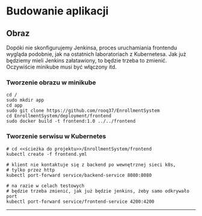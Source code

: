 # Budowanie aplikacji

## Obraz
Dopóki nie skonfigurujemy Jenkinsa, proces uruchamiania frontendu wygląda podobnie,
jak na ostatnich laboratoriach z Kubernetesa. Jak już będziemy mieli Jenkins załatawiony,
to będzie trzeba to zmienić. Oczywiście minikube musi być włączony itd.

### Tworzenie obrazu w minikube
```shell script
cd /
sudo mkdir app
cd app
sudo git clone https://github.com/rooq37/EnrollmentSystem
cd EnrollmentSystem/deployment/frontend
sudo docker build -t frontend:1.0 ../../frontend
```

### Tworzenie serwisu w Kubernetes
```shell script
# cd <<ścieżka do projektu>>/EnrollmentSystem/frontend
kubectl create -f frontend.yml

# klient nie kontaktuje się z backend po wewnętrznej sieci k8s,
# tylko przez http 
kubectl port-forward service/backend-service 8080:8080

# na razie w celach testowych
# będzie trzeba zmienić, jak już będzie jenkins, żeby samo odkrywało port 
kubectl port-forward service/frontend-service 4200:4200
```

---
